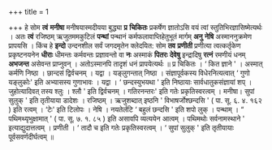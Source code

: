 +++
title = 1

+++
हे सोम **त्वं** **मनीषा** मनीषयास्मदीयया बुद्ध्या **प्र** **चिकितः** प्रकर्षेण ज्ञातोऽसि वयं त्वां स्तुतिभिरज्ञासिष्मेत्यर्थः । अतः **त्वं** रजिष्ठम् ऋजुतममकुटिलं **पन्थां** पन्थानं कर्मफलावाप्तिहेतुभूतं मार्गम् **अनु** **नेषि** अस्माननुक्रमेण प्रापयसि । किंच हे **इन्दो** उन्दनशील सर्वं जगदमृतेन क्लेदयित: सोम **तव** **प्रणीती** प्रणीत्या त्वत्कर्तृकेण प्रकृष्टनयनेन **धीराः** धीमन्तः कर्मवन्तः प्रज्ञावन्तो वा **नः** अस्माकं **पितरः** **देवेषु** इन्द्रादिषु **रत्नं** रमणीयं धनम् **अभजन्त** असेवन्त प्राप्नुवन् । अतोऽस्मानपि तादृशं धनं प्रापयेत्यर्थः ॥ प्र चिकितः ।  ‘ कित ज्ञाने ' । अस्मात् कर्मणि निष्ठा । छान्दसं द्विर्वचनम् । यद्वा । यङ्लुगन्तात् निष्ठा । संज्ञापूर्वकस्य विधेरनित्यत्वात्  ‘ गुणो यङ्लुकोः' इति अभ्यासस्य गुणाभावः । यद्वा ।  ‘ छन्दस्युभयथा ' इति निष्ठायाः सार्वधातुकसंज्ञायां शप् । जुहोत्यादिवत् तस्य श्लुः । श्लौ ' इति द्विर्वचनम् । गतिरनन्तरः' इति गतेः प्रकृतिस्वरत्वम् । मनीषा। सुपां सुलुक् ' इति तृतीयाया डादेशः । रजिष्ठम् । ऋजुशब्दात् इष्ठनि ' विभाषर्जोश्छन्दसि ' ( पा. सू. ६. ४. १६२ ) इति रत्वम् । ‘टेः' इति टिलोपः । नेषि । नयतेर्लटि  ‘ बहुलं छन्दसि ' इति शपो  लुक् । पन्थाम् । “ पथिमथ्यृभुक्षामात् ' ( पा. सू. ७. १. ८५ ) इति असावपि व्यत्ययेन आत्वम् ।  पथिमथोः सर्वनामस्थाने ' इत्याद्युदात्तत्वम् । प्रणीती ।  ‘ तादौ च इति गतेः प्रकृतिस्वरत्वम् ।  ‘ सुपां सुलुक् ' इति तृतीयायाः पूर्वसवर्णदीर्घत्वम् ॥